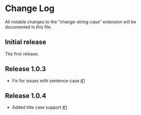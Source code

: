 # Change Log
All notable changes to the "change-string-case" extension will be documented in this file.

## Initial release
The first release.

## Release 1.0.3
- Fix for issues with sentence-case [#1](https://github.com/maximus136/change-string-case/issues/1)

## Release 1.0.4
- Added title case support [#1](https://github.com/maximus136/change-string-case/issues/2)
